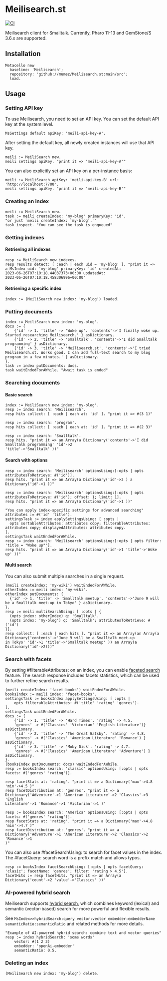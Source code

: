 # Meilisearch.st

[![CI](https://github.com/mumez/Meilisearch.st/actions/workflows/main.yml/badge.svg)](https://github.com/mumez/Meilisearch.st/actions/workflows/main.yml)

Meilisearch client for Smalltalk.
Currently, Pharo 11-13 and GemStone/S 3.6.x are supported.

## Installation

```smalltalk
Metacello new
  baseline: 'Meilisearch';
  repository: 'github://mumez/Meilisearch.st:main/src';
  load.
```

## Usage

### Setting API key

To use Meilisearch, you need to set an API key.
You can set the default API key at the system level.

```Smalltalk
MsSettings default apiKey: 'meili-api-key-A'.
```

After setting the default key, all newly created instances will use that API key.

```Smalltalk
meili := MeiliSearch new.
meili settings apiKey. "print it => 'meili-api-key-A'"
```

You can also explicitly set an API key on a per-instance basis:

```Smalltalk
meili := MeiliSearch apiKey: 'meili-api-key-B' url: 'http://localhost:7700'.
meili settings apiKey. "print it => 'meili-api-key-B'"

```

### Creating an index

```Smalltalk
meili := MeiliSearch new.
task := meili createIndex: 'my-blog' primaryKey: 'id'.
"or just `meili createIndex: 'my-blog'.`"
task inspect. "You can see the task is enqueued"
```

### Getting indexes

#### Retrieving all indexes

```Smalltalk
resp := MeiliSearch new indexes.
resp results detect: [ :each | each uid = 'my-blog' ]. "print it =>
a MsIndex uid: 'my-blog' primaryKey: 'id' createdAt:
2023-06-26T07:10:18.44037373+00:00 updatedAt:
2023-06-26T07:10:18.458306996+00:00"
```

#### Retrieving a specific index

```Smalltalk
index := (MeiliSearch new index: 'my-blog') loaded.
```

### Putting documents

```Smalltalk
index := MeiliSearch new index: 'my-blog'.
docs := {
    {'id' -> 1. 'title' -> 'Woke up'. 'contents'->'I finally woke up. Started researching Meilisearch.' } asDictionary.
    {'id' -> 2. 'title' -> 'Smalltalk'. 'contents'->'I did Smalltalk programming' } asDictionary.
    {'id' -> 3. 'title' -> 'Meilisearch.st'. 'contents'->'I tried Meilisearch.st. Works good. I can add full-text search to my blog program in a few minutes.' } asDictionary.
}.
task := index putDocuments: docs.
task waitEndedForAWhile. "Await task is ended"
```

### Searching documents

#### Basic search

```Smalltalk
index := MeiliSearch new index: 'my-blog'.
resp := index search: 'Meilisearch'.
resp hits collect: [ :each | each at: 'id' ]. "print it => #(3 1)"

resp := index search: 'program'.
resp hits collect: [ :each | each at: 'id' ]. "print it => #(2 3)"

resp := index search: 'Smalltalk'.
resp hits. "print it => an Array(a Dictionary('contents'->'I did Smalltalk programming' 'id'->2
'title'->'Smalltalk' ))"

```

#### Search with options

```Smalltalk
resp := index search: 'Meilisearch' optionsUsing:[:opts | opts attributesToRetrieve: #('id')].
resp hits. "print it => an Array(a Dictionary('id'->3 ) a Dictionary('id'->1 ))"

resp := index search: 'Meilisearch' optionsUsing:[:opts | opts attributesToRetrieve: #('id'); offset: 1; limit: 1].
resp hits. "print it => an Array(a Dictionary('id'->1 ))"

"You can apply index-specific settings for advanced searching"
attributes := #('id' 'title').
settingsTask := index applySettingsUsing: [ :opts |
  opts sortableAttributes: attributes copy; filterableAttributes: attributes copy; displayedAttributes: attributes copy.
].
settingsTask waitEndedForAWhile.
resp := index search: 'Meilisearch' optionsUsing:[:opts | opts filter: 'title = "Woke up"'].
resp hits. "print it => an Array(a Dictionary('id'->1 'title'->'Woke up' ))"

```

#### Multi search

You can also submit multiple searches in a single request.

```Smalltalk
(meili createIndex: 'my-wiki') waitEndedForAWhile.
otherIndex := meili index: 'my-wiki'.
otherIndex putDocuments: {
  {'id' -> 1. 'title' -> 'Smalltalk meetup'. 'contents'->'June 9 will be a Smalltalk meet-up in Tokyo' } asDictionary.
}.
resp := meili multiSearchUsing: [ :opts | {
  (opts index: otherIndex) q: 'Smalltalk'.
  (opts index: 'my-blog') q: 'Smalltalk'; attributesToRetrieve: #('id')
}].
resp collect: [ :each | each hits ]. "print it => an Array(an Array(a Dictionary('contents'->'June 9 will be a Smalltalk meet-up
in Tokyo' 'id'->1 'title'->'Smalltalk meetup' )) an Array(a Dictionary('id'->2)))"
```

### Search with facets

By setting #filterableAttributes: on an index, you can enable [faceted search](https://www.meilisearch.com/docs/learn/fine_tuning_results/faceted_search) feature. The search response includes facets statistics, which can be used to further refine search results.

```Smalltalk
(meili createIndex: 'facet-books') waitEndedForAWhile.
booksIndex := meili index: 'facet-books'.
settingsTask := booksIndex applySettingsUsing: [ :opts |
	opts filterableAttributes: #('title' 'rating' 'genres').
].
settingsTask waitEndedForAWhile.
docs := {
    {'id' -> 1. 'title' -> 'Hard Times'. 'rating' -> 4.5.
    'genres' -> #('Classics' 'Victorian' 'English Literature')} asDictionary.
    {'id' -> 2. 'title' -> 'The Great Gatsby'. 'rating' -> 4.8.
    'genres' -> #('Classics' 'American Literature' 'Romance') } asDictionary.
    {'id' -> 3. 'title' -> 'Moby Dick'. 'rating' -> 4.7.
    'genres' -> #('Classics' 'American Literature' 'Adventure') } asDictionary.
}.
(booksIndex putDocuments: docs) waitEndedForAWhile.
resp := booksIndex search: 'classic' optionsUsing: [:opts | opts facets: #('genres' 'rating')].

resp facetStats at: 'rating'. "print it => a Dictionary('max'->4.8 'min'->4.5 )"
resp facetDistribution at: 'genres'. "print it => a Dictionary('Adventure'->1 'American Literature'->2 'Classics'->3 'English
Literature'->1 'Romance'->1 'Victorian'->1 )"

resp := booksIndex search: 'America' optionsUsing: [:opts | opts facets: #('genres' 'rating')].
resp facetStats at: 'rating'. "print it => a Dictionary('max'->4.8 'min'->4.7 )"
resp facetDistribution at: 'genres'. "print it => a Dictionary('Adventure'->1 'American Literature'->2 'Classics'->2 'Romance'->1
)"
```

You can also use #facetSearchUsing: to search for facet values in the index. The #facetQuery: search word is a prefix match and allows typos.

```Smalltalk
resp := booksIndex facetSearchUsing: [:opts | opts facetQuery: 'clasic'; facetName: 'genres'; filter: 'rating > 4.5'].
facetHits := resp facetHits. "print it => an Array(a Dictionary('count'->2 'value'->'Classics' ))"

```

### AI-powered hybrid search

Meilisearch supports [hybrid search](https://www.meilisearch.com/blog/hybrid-search), which combines keyword (lexical) and semantic (vector-based) search for more powerful and flexible results.

See `MsIndex>>hybridSearch:query vector:vector embedder:embedderName semanticRatio:semanticRatio` and related methods for more details.

```Smalltalk
"Example of AI-powered hybrid search: combine text and vector queries"
resp := index hybridSearch: 'some words'
    vector: #(1 2 3)
    embedder: 'openAi-embedder'
    semanticRatio: 0.5.
```

### Deleting an index

```Smalltalk
(MeiliSearch new index: 'my-blog') delete.
```
